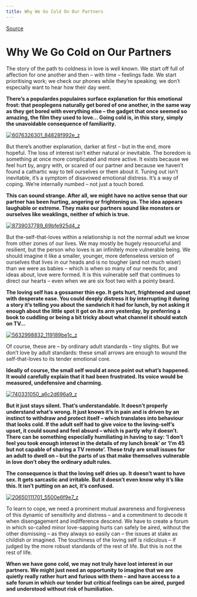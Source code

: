 ```yaml
---
title: Why We Go Cold On Our Partners
---
```


[Source](https://www.theschooloflife.com/thebookoflife/why-we-go-cold-on-our-partners/)

# Why We Go Cold on Our Partners

The story of the path to coldness in love is well known. We start off full of affection for one another and then – with time – feelings fade. We start prioritising work; we check our phones while they’re speaking; we don’t especially want to hear how their day went.

**There’s a populardes populaires surface explanation for this emotional frost: that peoplegens naturally get bored of one another, in the same way as they get bored with everything else – the gadget that once seemed so amazing, the film they used to love… Going cold is, in this story, simply the unavoidable consequence of familiarity.**

[![6076326301_84828f992e_z](https://www.theschooloflife.com/thebookoflife/wp-content/uploads/2016/09/6076326301_84828f992e_z.jpg)](http://www.thebookoflife.org/wp-content/uploads/2016/09/6076326301_84828f992e_z.jpg)

But there’s another explanation, darker at first – but in the end, more hopeful. The loss of interest isn’t either natural or inevitable. The boredom is something at once more complicated and more active. It exists because we feel hurt by, angry with, or scared of our partner and because we haven’t found a cathartic way to tell ourselves or them about it. Tuning out isn’t inevitable, it’s a symptom of disavowed emotional distress. It’s a way of coping. We’re internally numbed – not just a touch bored.

**This can sound strange. After all, we might have no active sense that our partner has been hurting, angering or frightening us. The idea appears laughable or extreme. They make our partners sound like monsters or ourselves like weaklings, neither of which is true.**

[![8739037789_69bfe925d4_z](https://www.theschooloflife.com/thebookoflife/wp-content/uploads/2016/09/8739037789_69bfe925d4_z.jpg)](http://www.thebookoflife.org/wp-content/uploads/2016/09/8739037789_69bfe925d4_z.jpg)

But the-self-that-loves within a relationship is not the normal adult we know from other zones of our lives. We may mostly be hugely resourceful and resilient, but the person who loves is an infinitely more vulnerable being. We should imagine it like a smaller, younger, more defenseless version of ourselves that lives in our heads and is no tougher (and not much wiser) than we were as babies – which is when so many of our needs for, and ideas about, love were formed. It is this vulnerable self that continues to direct our hearts – even when we are six foot two with a pointy beard.

**The loving self has a gossamer thin ego. It gets hurt, frightened and upset with desperate ease. You could deeply distress it by interrupting it during a story it’s telling you about the sandwich it had for lunch, by not asking it enough about the little spot it got on its arm yesterday, by preferring a book to cuddling or being a bit tricky about what channel it should watch on TV…**

[![5632998832_119189be1c_z](https://www.theschooloflife.com/thebookoflife/wp-content/uploads/2016/09/5632998832_119189be1c_z.jpg)](http://www.thebookoflife.org/wp-content/uploads/2016/09/5632998832_119189be1c_z.jpg)

Of course, these are – by ordinary adult standards – tiny slights. But we don’t love by adult standards: these small arrows are enough to wound the self-that-loves to its tender emotional core.

**Ideally of course, the small self would at once point out what’s happened. It would carefully explain that it had been frustrated. Its voice would be measured, undefensive and charming.**

[![740331050_a6c2d696a9_z](https://www.theschooloflife.com/thebookoflife/wp-content/uploads/2016/09/740331050_a6c2d696a9_z.jpg)](http://www.thebookoflife.org/wp-content/uploads/2016/09/740331050_a6c2d696a9_z.jpg)

**But it just stays silent. That’s understandable. It doesn’t properly understand what’s wrong. It just knows it’s in pain and is driven by an instinct to withdraw and protect itself – which translates into behaviour that looks cold. If the adult self had to give voice to the loving-self’s upset, it could sound and feel absurd – which is partly why it doesn’t. There can be something especially humiliating in having to say: ‘I don’t feel you took enough interest in the details of my lunch break’ or ‘I’m 45 but not capable of sharing a TV remote’. These truly are small issues for an adult to dwell on – but the parts of us that make themselves vulnerable in love don’t obey the ordinary adult rules.**

**The consequence is that the loving self dries up. It doesn’t want to have sex. It gets sarcastic and irritable. But it doesn’t even know why it’s like this. It isn’t putting on an act, it’s confused.**

[![20650111701_5500e6f9e7_z](https://www.theschooloflife.com/thebookoflife/wp-content/uploads/2016/09/20650111701_5500e6f9e7_z1.jpg)](http://www.thebookoflife.org/wp-content/uploads/2016/09/20650111701_5500e6f9e7_z1.jpg)

To learn to cope, we need a prominent mutual awareness and forgiveness of this dynamic of sensitivity and distress – and a commitment to decode it when disengagement and indifference descend. We have to create a forum in which so-called minor love-sapping hurts can safely be aired, without the other dismissing – as they always so easily can – the issues at stake as childish or imagined. The touchiness of the loving self is ridiculous – if judged by the more robust standards of the rest of life. But this is not the rest of life.

**When we have gone cold, we may not truly have lost interest in our partners. We might just need an opportunity to imagine that we are quietly really rather hurt and furious with them – and have access to a safe forum in which our tender but critical feelings can be aired, purged and understood without risk of humiliation.**
